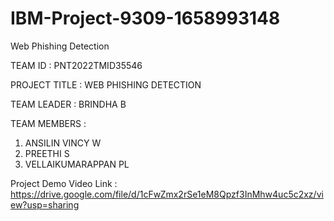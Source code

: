 # IBM-Project-9309-1658993148
Web Phishing Detection

TEAM ID : PNT2022TMID35546

PROJECT TITLE : WEB PHISHING DETECTION

TEAM LEADER : BRINDHA B

TEAM MEMBERS :
1. ANSILIN VINCY W
2. PREETHI S
3. VELLAIKUMARAPPAN PL

Project Demo Video Link : https://drive.google.com/file/d/1cFwZmx2rSe1eM8Qpzf3InMhw4uc5c2xz/view?usp=sharing
